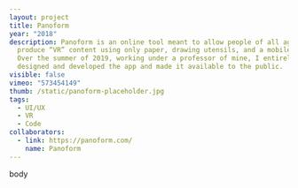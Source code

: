 ```yaml
---
layout: project
title: Panoform
year: "2018"
description: Panoform is an online tool meant to allow people of all ages to
  produce “VR” content using only paper, drawing utensils, and a mobile device.
  Over the summer of 2019, working under a professor of mine, I entirely
  designed and developed the app and made it available to the public.
visible: false
vimeo: "573454149"
thumb: /static/panoform-placeholder.jpg
tags:
  - UI/UX
  - VR
  - Code
collaborators:
  - link: https://panoform.com/
    name: Panoform
---
```

body